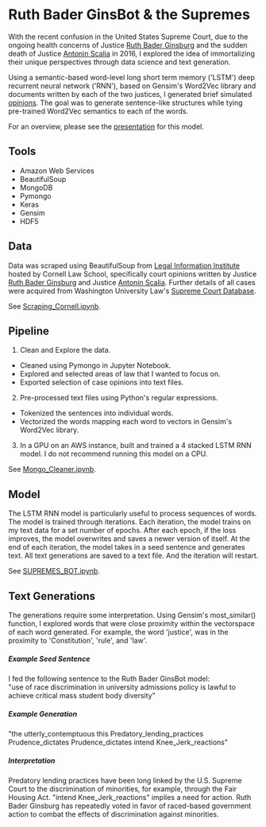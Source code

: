 # Ruth Bader GinsBot & the Supremes  
With the recent confusion in the United States Supreme Court, due to the ongoing health concerns of Justice [Ruth Bader Ginsburg](https://en.wikipedia.org/wiki/Ruth_Bader_Ginsburg) and the sudden death of Justice [Antonin Scalia](https://en.wikipedia.org/wiki/Antonin_Scalia) in 2016, I explored the idea of immortalizing their unique perspectives through data science and text generation.  

Using a semantic-based word-level long short term memory ('LSTM') deep recurrent neural network ('RNN'), based on Gensim's Word2Vec library and documents written by each of the two justices, I generated brief simulated [opinions](https://en.wikipedia.org/wiki/Judicial_opinion). The goal was to generate sentence-like structures while tying pre-trained Word2Vec semantics to each of the words.  

For an overview, please see the [presentation](https://docs.google.com/presentation/d/1puuGy_bqB3j-175qPZ7TONECoViH4B311gBVEzOBCUA/edit?usp=sharing) for this model.    

## Tools
* Amazon Web Services  
* BeautifulSoup  
* MongoDB  
* Pymongo  
* Keras  
* Gensim  
* HDF5  

## Data  
Data was scraped using BeautifulSoup from [Legal Information Institute](https://www.law.cornell.edu/) hosted by Cornell Law School, specifically court opinions written by Justice [Ruth Bader Ginsburg](https://www.law.cornell.edu/supct/justices/ginsburg.dec.html) and Justice [Antonin Scalia](https://www.law.cornell.edu/supct/justices/scalia.dec.html). Further details of all cases were acquired from Washington University Law's [Supreme Court Database](http://supremecourtdatabase.org/data.php).   

See [Scraping_Cornell.ipynb](https://github.com/janniec/GinsBot/blob/master/notebooks/Scraping_Cornell.ipynb).  

## Pipeline  
1. Clean and Explore the data.    
  * Cleaned using Pymongo in Jupyter Notebook.  
  * Explored and selected areas of law that I wanted to focus on.  
  * Exported selection of case opinions into text files.   
2. Pre-processed text files using Python's regular expressions.  
  * Tokenized the sentences into individual words.  
  * Vectorized the words mapping each word to vectors in Gensim's Word2Vec library.  
3. In a GPU on an AWS instance, built and trained a 4 stacked LSTM RNN model. I do not recommend  running this model on a CPU.   

See [Mongo_Cleaner.ipynb](https://github.com/janniec/GinsBot/blob/master/notebooks/Mongo_Cleaner.ipynb).  

## Model  
The LSTM RNN model is particularly useful to process sequences of words. The model is trained through iterations. Each iteration, the model trains on my text data for a set number of epochs. After each epoch, if the loss improves, the model overwrites and saves a newer version of itself. At the end of each iteration, the model takes in a seed sentence and generates text.  All text generations are saved to a text file. And the iteration will restart.  

See [SUPREMES_BOT.ipynb](https://github.com/janniec/GinsBot/blob/master/notebooks/SUPREMES_BOT.ipynb).

## Text Generations
The generations require some interpretation.  Using Gensim's most_similar() function, I explored words that were close proximity within the vectorspace of each word generated. For example, the word 'justice', was in the proximity to 'Constitution', 'rule', and 'law'.  
##### Example Seed Sentence  
I fed the following sentence to the Ruth Bader GinsBot model:  
"use of race discrimination in university admissions policy is lawful to achieve critical mass student body diversity"  
##### Example Generation  
"the utterly_contemptuous this Predatory_lending_practices Prudence_dictates Prudence_dictates intend Knee_Jerk_reactions"  
##### Interpretation  
Predatory lending practices have been long linked by the U.S. Supreme Court to the discrimination of minorities, for example, through the Fair Housing Act. "intend Knee_Jerk_reactions" implies a need for action.  Ruth Bader Ginsburg has repeatedly voted in favor of raced-based government action to combat the effects of discrimination against minorities.   
